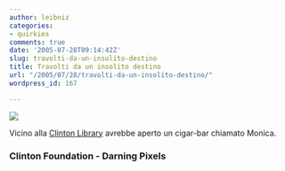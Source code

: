 ```yaml
---
author: leibniz
categories:
- quirkies
comments: true
date: '2005-07-28T09:14:42Z'
slug: travolti-da-un-insolito-destino
title: Travolti da un insolito destino
url: "/2005/07/28/travolti-da-un-insolito-destino/"
wordpress_id: 167

---
```

![](http://www.darningpixels.com/images/tn_monicas.jpg)  

Vicino alla [Clinton Library](http://www.clintonfoundation.org/cpc-index.htm) avrebbe aperto un cigar-bar chiamato Monica.  



### Clinton Foundation - Darning Pixels
